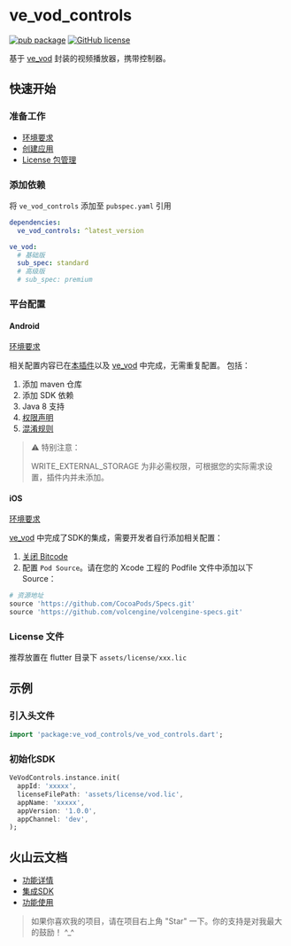 # ve_vod_controls

[![pub package](https://img.shields.io/pub/v/ve_vod_controls)](https://pub.dev/packages/ve_vod_controls)
[![GitHub license](https://img.shields.io/github/license/LiWenHui96/ve_vod_controls?label=协议&style=flat-square)](https://github.com/LiWenHui96/ve_vod_controls/blob/master/LICENSE)

基于 [ve_vod](https://pub.dev/packages/ve_vod) 封装的视频播放器，携带控制器。

## 快速开始

### 准备工作

* [环境要求](https://www.volcengine.com/docs/4/1264515#%E7%8E%AF%E5%A2%83%E8%A6%81%E6%B1%82)
* [创建应用](https://www.volcengine.com/docs/4/79594)
* [License 包管理](https://www.volcengine.com/docs/4/65772)

### 添加依赖

将 `ve_vod_controls` 添加至 `pubspec.yaml` 引用

```yaml
dependencies:
  ve_vod_controls: ^latest_version

ve_vod:
  # 基础版
  sub_spec: standard
  # 高级版
  # sub_spec: premium
```

### 平台配置

#### Android

[环境要求](https://www.volcengine.com/docs/4/65774#%E7%8E%AF%E5%A2%83%E8%A6%81%E6%B1%82)

相关配置内容已在[本插件](#ve_vod_controls)以及 [ve_vod](https://pub.dev/packages/ve_vod) 中完成，无需重复配置。
包括：
1. 添加 maven 仓库
2. 添加 SDK 依赖
3. Java 8 支持
4. [权限声明](https://www.volcengine.com/docs/4/65774#%E6%9D%83%E9%99%90%E5%A3%B0%E6%98%8E)
5. [混淆规则](https://www.volcengine.com/docs/4/65774#%E6%B7%B7%E6%B7%86%E8%A7%84%E5%88%99)

> ⚠️ 特别注意：
> 
> WRITE_EXTERNAL_STORAGE 为非必需权限，可根据您的实际需求设置，插件内并未添加。

#### iOS

[环境要求](https://www.volcengine.com/docs/4/65775#%E7%8E%AF%E5%A2%83%E8%A6%81%E6%B1%82)

[ve_vod](https://pub.dev/packages/ve_vod) 中完成了SDK的集成，需要开发者自行添加相关配置：
1. [关闭 Bitcode](https://www.volcengine.com/docs/4/65775#%E5%85%B3%E9%97%AD%20Bitcode)
2. 配置 `Pod Source`。请在您的 Xcode 工程的 Podfile 文件中添加以下 Source：
```ruby
# 资源地址
source 'https://github.com/CocoaPods/Specs.git'
source 'https://github.com/volcengine/volcengine-specs.git'
```

### License 文件

推荐放置在 flutter 目录下 `assets/license/xxx.lic`

## 示例

### 引入头文件

```dart
import 'package:ve_vod_controls/ve_vod_controls.dart';
```

### 初始化SDK

```dart
VeVodControls.instance.init(
  appId: 'xxxxx',
  licenseFilePath: 'assets/license/vod.lic',
  appName: 'xxxxx',
  appVersion: '1.0.0',
  appChannel: 'dev',
);
```

## 火山云文档

* [功能详情](https://www.volcengine.com/docs/4/100095)
* [集成SDK](https://www.volcengine.com/docs/4/1264515)
* [功能使用](https://www.volcengine.com/docs/4/1264702)

> 如果你喜欢我的项目，请在项目右上角 "Star" 一下。你的支持是对我最大的鼓励！ ^_^